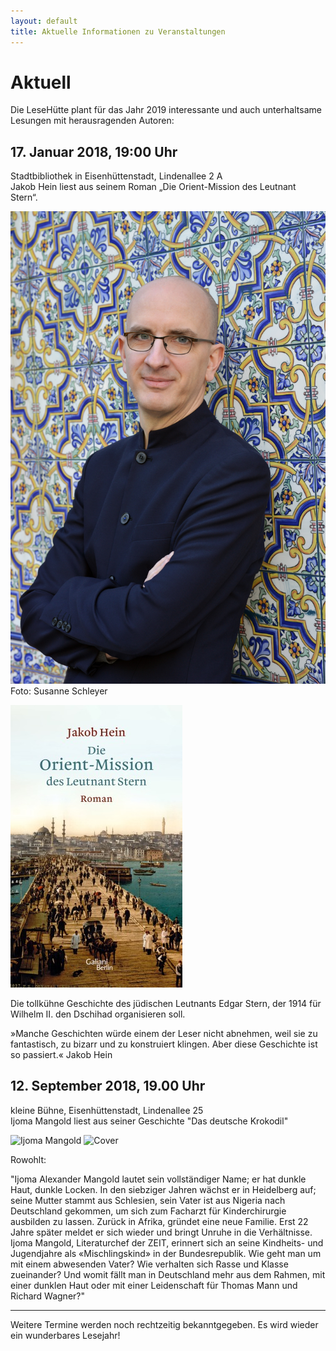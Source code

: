 ```yaml
---
layout: default
title: Aktuelle Informationen zu Veranstaltungen
---
```


# Aktuell

Die LeseHütte plant für das Jahr 2019 interessante und auch unterhaltsame Lesungen mit herausragenden Autoren:

## 17. Januar 2018, 19:00 Uhr

Stadtbibliothek in Eisenhüttenstadt, Lindenallee 2 A  
Jakob Hein liest aus seinem Roman „Die Orient-Mission des Leutnant Stern“.

![Jakob Hein](/assets/Hein/JakobHein.jpg)
Foto: Susanne Schleyer

![Cover](/assets/Hein/Cover.jpg)


Die tollkühne Geschichte des jüdischen Leutnants Edgar Stern, der 1914 für 
Wilhelm II. den Dschihad organisieren soll.

»Manche Geschichten würde einem der Leser nicht abnehmen, weil sie zu 
fantastisch, zu bizarr und zu konstruiert klingen. Aber diese Geschichte 
ist so passiert.« Jakob Hein



## 12. September 2018, 19.00 Uhr

kleine Bühne, Eisenhüttenstadt, Lindenallee 25  
Ijoma Mangold liest aus seiner Geschichte "Das deutsche Krokodil"

![Ijoma Mangold](/assets/Mangold/AFoto.jpg)
![Cover](/assets/Mangold/Cover.jpg)

Rowohlt: 

"Ijoma Alexander Mangold lautet sein vollständiger Name; er hat dunkle Haut, dunkle Locken. In den siebziger Jahren wächst er in Heidelberg auf; seine Mutter stammt aus Schlesien, sein Vater ist aus Nigeria nach Deutschland gekommen, um sich zum Facharzt für Kinderchirurgie ausbilden zu lassen. Zurück in Afrika, gründet eine neue Familie. Erst 22 Jahre später meldet er sich wieder und bringt Unruhe in die Verhältnisse. Ijoma Mangold, Literaturchef der ZEIT, erinnert sich an seine Kindheits- und Jugendjahre als «Mischlingskind» in der Bundesrepublik. Wie geht man um mit einem abwesenden Vater? Wie verhalten sich Rasse und Klasse zueinander? Und womit fällt man in Deutschland mehr aus dem Rahmen, mit einer dunklen Haut oder mit einer Leidenschaft für Thomas Mann und Richard Wagner?"

* * * * *

Weitere Termine werden noch rechtzeitig bekanntgegeben.
Es wird wieder ein wunderbares Lesejahr!

